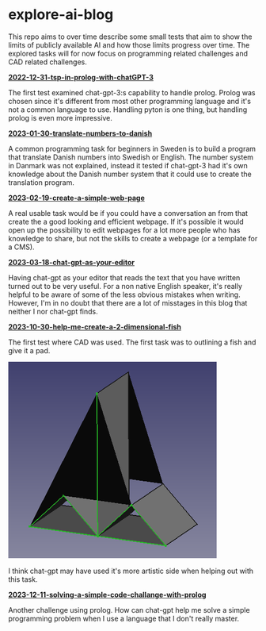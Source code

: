 # explore-ai-blog

This repo aims to over time describe some small tests that aim to show the limits of publicly available AI and how those limits progress over time. The explored tasks will for now focus on programming related challenges and CAD related challenges.

**[2022-12-31-tsp-in-prolog-with-chatGPT-3](2022-12-31-tsp-in-prolog-with-chatGPT-3.md)**

The first test examined chat-gpt-3:s capability to handle prolog. Prolog was chosen since it's different from most other programming language and it's not a common language to use. Handling pyton is one thing, but handling prolog is even more impressive.

**[2023-01-30-translate-numbers-to-danish](2023-01-30-translate-numbers-to-danish.md)**

A common programming task for beginners in Sweden is to build a program that translate Danish numbers into Swedish or English. The number system in Danmark was not explained, instead it tested if  chat-gpt-3 had it's own knowledge about the Danish number system that it could use to create the translation program.

**[2023-02-19-create-a-simple-web-page](2023-02-19-createa-a-simple-web-page.md)**

A real usable task would be if you could have a conversation an from that create the a good looking and efficient webpage. If it's possible it would open up the possibility to edit webpages for a lot more people who has knowledge to share, but not the skills to create a webpage (or a template for a CMS).

**[2023-03-18-chat-gpt-as-your-editor](2023-03-18-chat-gpt-as-your-editor.md)**

Having chat-gpt as your editor that reads the text that you have written turned out to be very useful. For a non native English speaker, it's really helpful to be aware of some of the less obvious mistakes when writing. However, I'm in no doubt that there are a lot of misstages in this blog that neither I nor chat-gpt finds.

**[2023-10-30-help-me-create-a-2-dimensional-fish](2023-10-30-help-me-create-a-3-dimensional-fish.md)**

The first test where CAD was used. The first task was to outlining a fish and give it a pad.

![A fish designed by ChatGPT using Freecad](./2023-10-30/chatgpt-3-5-fish.png "A fish designed by ChatGPT using Freecad")

I think chat-gpt may have used it's more artistic side when helping out with this task.

**[2023-12-11-solving-a-simple-code-challange-with-prolog](2023-12-11-solving-a-simple-code-challange-with-prolog.md)**

Another challenge using prolog. How can chat-gpt help me solve a simple programming problem when I use a language that I don't really master.
